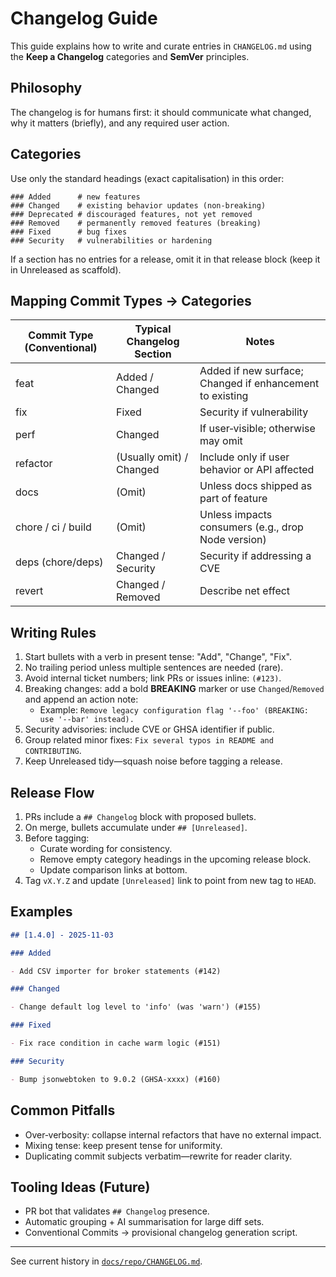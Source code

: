 # Changelog Guide

This guide explains how to write and curate entries in `CHANGELOG.md` using the **Keep a Changelog** categories and **SemVer** principles.

## Philosophy

The changelog is for humans first: it should communicate what changed, why it matters (briefly), and any required user action.

## Categories

Use only the standard headings (exact capitalisation) in this order:

```text
### Added      # new features
### Changed    # existing behavior updates (non‑breaking)
### Deprecated # discouraged features, not yet removed
### Removed    # permanently removed features (breaking)
### Fixed      # bug fixes
### Security   # vulnerabilities or hardening
```

If a section has no entries for a release, omit it in that release block (keep it in Unreleased as scaffold).

## Mapping Commit Types → Categories

| Commit Type (Conventional) | Typical Changelog Section | Notes                                                    |
| -------------------------- | ------------------------- | -------------------------------------------------------- |
| feat                       | Added / Changed           | Added if new surface; Changed if enhancement to existing |
| fix                        | Fixed                     | Security if vulnerability                                |
| perf                       | Changed                   | If user‑visible; otherwise may omit                      |
| refactor                   | (Usually omit) / Changed  | Include only if user behavior or API affected            |
| docs                       | (Omit)                    | Unless docs shipped as part of feature                   |
| chore / ci / build         | (Omit)                    | Unless impacts consumers (e.g., drop Node version)       |
| deps (chore/deps)          | Changed / Security        | Security if addressing a CVE                             |
| revert                     | Changed / Removed         | Describe net effect                                      |

## Writing Rules

1. Start bullets with a verb in present tense: "Add", "Change", "Fix".
2. No trailing period unless multiple sentences are needed (rare).
3. Avoid internal ticket numbers; link PRs or issues inline: `(#123)`.
4. Breaking changes: add a bold **BREAKING** marker or use `Changed`/`Removed` and append an action note:
   - Example: `Remove legacy configuration flag '--foo' (BREAKING: use '--bar' instead).`
5. Security advisories: include CVE or GHSA identifier if public.
6. Group related minor fixes: `Fix several typos in README and CONTRIBUTING`.
7. Keep Unreleased tidy—squash noise before tagging a release.

## Release Flow

1. PRs include a `## Changelog` block with proposed bullets.
2. On merge, bullets accumulate under `## [Unreleased]`.
3. Before tagging:
   - Curate wording for consistency.
   - Remove empty category headings in the upcoming release block.
   - Update comparison links at bottom.
4. Tag `vX.Y.Z` and update `[Unreleased]` link to point from new tag to `HEAD`.

## Examples

```markdown
## [1.4.0] - 2025-11-03

### Added

- Add CSV importer for broker statements (#142)

### Changed

- Change default log level to 'info' (was 'warn') (#155)

### Fixed

- Fix race condition in cache warm logic (#151)

### Security

- Bump jsonwebtoken to 9.0.2 (GHSA-xxxx) (#160)
```

## Common Pitfalls

- Over‑verbosity: collapse internal refactors that have no external impact.
- Mixing tense: keep present tense for uniformity.
- Duplicating commit subjects verbatim—rewrite for reader clarity.

## Tooling Ideas (Future)

- PR bot that validates `## Changelog` presence.
- Automatic grouping + AI summarisation for large diff sets.
- Conventional Commits → provisional changelog generation script.

---

See current history in [`docs/repo/CHANGELOG.md`](docs/repo/CHANGELOG.md).
